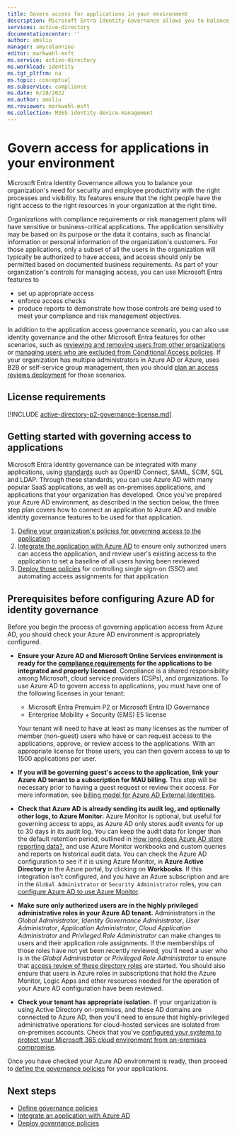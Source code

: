 ```yaml
---
title: Govern access for applications in your environment
description: Microsoft Entra Identity Governance allows you to balance your organization's need for security and employee productivity with the right processes and visibility.  These features can be used for your existing business critical third party on-premises and cloud-based applications.
services: active-directory
documentationcenter: ''
author: amsliu
manager: amycolannino
editor: markwahl-msft
ms.service: active-directory
ms.workload: identity
ms.tgt_pltfrm: na
ms.topic: conceptual
ms.subservice: compliance
ms.date: 6/28/2022
ms.author: amsliu
ms.reviewer: markwahl-msft
ms.collection: M365-identity-device-management
---
```


# Govern access for applications in your environment

Microsoft Entra Identity Governance allows you to balance your organization's need for security and employee productivity with the right processes and visibility. Its features ensure that the right people have the right access to the right resources in your organization at the right time.

Organizations with compliance requirements or risk management plans will have sensitive or business-critical applications. The application sensitivity may be based on its purpose or the data it contains, such as financial information or personal information of the organization's customers. For those applications, only a subset of all the users in the organization will typically be authorized to have access, and access should only be permitted based on documented business requirements.  As part of your organization's controls for managing access, you can use Microsoft Entra features to

* set up appropriate access
* enforce access checks
* produce reports to demonstrate how those controls are being used to meet your compliance and risk management objectives.

In addition to the application access governance scenario, you can also use identity governance and the other Microsoft Entra features for other scenarios, such as [reviewing and removing users from other organizations](../governance/access-reviews-external-users.md) or [managing users who are excluded from Conditional Access policies](../governance/conditional-access-exclusion.md).  If your organization has multiple administrators in Azure AD or Azure, uses B2B or self-service group management, then you should [plan an access reviews deployment](deploy-access-reviews.md) for those scenarios.

## License requirements
[!INCLUDE [active-directory-p2-governance-license.md](../../../includes/active-directory-p2-governance-license.md)]

## Getting started with governing access to applications

Microsoft Entra identity governance can be integrated with many applications, using [standards](../fundamentals/auth-sync-overview.md) such as OpenID Connect, SAML, SCIM, SQL and LDAP.  Through these standards, you can use Azure AD  with many popular SaaS applications, as well as on-premises applications, and applications that your organization has developed. Once you've prepared your Azure AD environment, as described in the section below, the three step plan covers how to connect an application to Azure AD and enable identity governance features to be used for that application.

1. [Define your organization's policies for governing access to the application](identity-governance-applications-define.md)
1. [Integrate the application with Azure AD](identity-governance-applications-integrate.md) to ensure only authorized users can access the application, and review user's existing access to the application to set a baseline of all users having been reviewed
1. [Deploy those policies](identity-governance-applications-deploy.md) for controlling single sign-on (SSO) and automating access assignments for that application

## Prerequisites before configuring Azure AD for identity governance

Before you begin the process of governing application access from Azure AD, you should check your Azure AD environment is appropriately configured.

* **Ensure your Azure AD and Microsoft Online Services environment is ready for the [compliance requirements](../standards/standards-overview.md) for the applications to be integrated and properly licensed**.  Compliance is a shared responsibility among Microsoft, cloud service providers (CSPs), and organizations.  To use Azure AD to govern access to applications, you must have one of the following licenses in your tenant:

  * Microsoft Entra Premuim P2 or Microsoft Entra ID Governance
  * Enterprise Mobility + Security (EMS) E5 license

   Your tenant will need to have at least as many licenses as the number of member (non-guest) users who have or can request access to the applications, approve, or review access to the applications.  With an appropriate license for those users, you can then govern access to up to 1500 applications per user.

* **If you will be governing guest's access to the application, link your Azure AD tenant to a subscription for MAU billing**. This step will be necessary prior to having a guest request or review their access. For more information, see [billing model for Azure AD External Identities](../external-identities/external-identities-pricing.md).

* **Check that Azure AD is already sending its audit log, and optionally other logs, to Azure Monitor.** Azure Monitor is optional, but useful for governing access to apps, as Azure AD only stores audit events for up to 30 days in its audit log. You can keep the audit data for longer than the default retention period, outlined in [How long does Azure AD store reporting data?](../reports-monitoring/reference-reports-data-retention.md), and use Azure Monitor workbooks and custom queries and reports on historical audit data. You can check the Azure AD configuration to see if it is using Azure Monitor, in **Azure Active Directory** in the Azure portal, by clicking on **Workbooks**. If this integration isn't configured, and you have an Azure subscription and are in the `Global Administrator` or `Security Administrator` roles, you can [configure Azure AD to use Azure Monitor](../governance/entitlement-management-logs-and-reporting.md).

* **Make sure only authorized users are in the highly privileged administrative roles in your Azure AD tenant.** Administrators in the *Global Administrator*, *Identity Governance Administrator*, *User Administrator*, *Application Administrator*, *Cloud Application Administrator* and *Privileged Role Administrator* can make changes to users and their application role assignments.  If the memberships of those roles have not yet been recently reviewed, you'll need a user who is in the *Global Administrator* or *Privileged Role Administrator* to ensure that [access review of these directory roles](../privileged-identity-management/pim-create-azure-ad-roles-and-resource-roles-review.md) are started.  You should also ensure that users in Azure roles in subscriptions that hold the Azure Monitor, Logic Apps and other resources needed for the operation of your Azure AD configuration have been reviewed.

* **Check your tenant has appropriate isolation.** If your organization is using Active Directory on-premises, and these AD domains are connected to Azure AD, then you'll need to ensure that highly-privileged administrative operations for cloud-hosted services are isolated from on-premises accounts. Check that you've [configured your systems to protect your Microsoft 365 cloud environment from on-premises compromise](../fundamentals/protect-m365-from-on-premises-attacks.md).

Once you have checked your Azure AD environment is ready, then proceed to [define the governance policies](identity-governance-applications-define.md) for your applications.

## Next steps

- [Define governance policies](identity-governance-applications-define.md)
- [Integrate an application with Azure AD](identity-governance-applications-integrate.md)
- [Deploy governance policies](identity-governance-applications-deploy.md)

